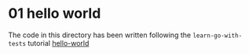 # 01 hello world

The code in this directory has been written following the `learn-go-with-tests` tutorial [hello-world](https://quii.gitbook.io/learn-go-with-tests/go-fundamentals/hello-world)
